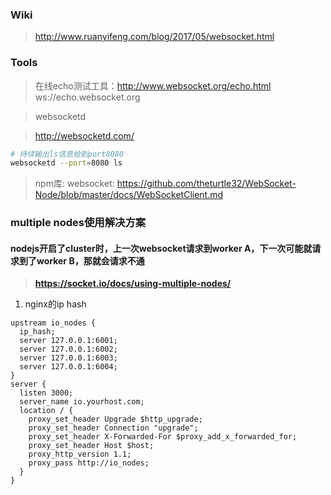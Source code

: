 ### Wiki
> http://www.ruanyifeng.com/blog/2017/05/websocket.html


### Tools
> 在线echo测试工具：http://www.websocket.org/echo.html
ws://echo.websocket.org

> websocketd

> http://websocketd.com/

```bash
# 持续输出ls信息给到port8080
websocketd --port=8080 ls
```

> npm库: websocket: https://github.com/theturtle32/WebSocket-Node/blob/master/docs/WebSocketClient.md

### multiple nodes使用解决方案
#### nodejs开启了cluster时，上一次websocket请求到worker A，下一次可能就请求到了worker B，那就会请求不通

>  **https://socket.io/docs/using-multiple-nodes/**
1. nginx的ip hash
```
upstream io_nodes {
  ip_hash;
  server 127.0.0.1:6001;
  server 127.0.0.1:6002;
  server 127.0.0.1:6003;
  server 127.0.0.1:6004;
}
server {
  listen 3000;
  server_name io.yourhost.com;
  location / {
    proxy_set_header Upgrade $http_upgrade;
    proxy_set_header Connection "upgrade";
    proxy_set_header X-Forwarded-For $proxy_add_x_forwarded_for;
    proxy_set_header Host $host;
    proxy_http_version 1.1;
    proxy_pass http://io_nodes;
  }
}
```


